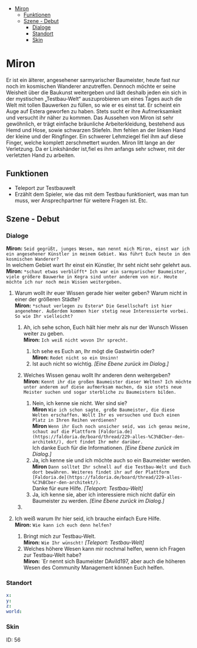 - [Miron](#miron)
  - [Funktionen](#funktionen)
  - [Szene - Debut](#szene---debut)
    - [Dialoge](#dialoge)
    - [Standort](#standort)
    - [Skin](#skin)

# Miron

Er ist ein älterer, angesehener sarmyarischer Baumeister, heute fast nur noch im kosmischen Wanderer anzutreffen. Dennoch möchte er seine Weisheit über die Baukunst weitergeben und lädt deshalb jeden ein sich in der mystischen „Testbau-Welt“ auszuprobieren um eines Tages auch die Welt mit tollen Bauwerken zu füllen, so wie er es einst tat. Er scheint ein Auge auf Estera geworfen zu haben. Stets sucht er ihre Aufmerksamkeit und versucht ihr näher zu kommen. 
Das Aussehen von Miron ist sehr gewöhnlich, er trägt einfache bräunliche Arbeiterkleidung, bestehend aus Hemd und Hose, sowie schwarzen Stiefeln. Ihm fehlen an der linken Hand der kleine und der Ringfinger. Ein schwerer Lehmziegel fiel ihm auf diese Finger, welche komplett zerschmettert wurden. Miron litt lange an der Verletzung. Da er Linkshänder ist,fiel es ihm anfangs sehr schwer, mit der verletzten Hand zu arbeiten. 

## Funktionen

* Teleport zur Testbauwelt
* Erzählt dem Spieler, wie das mit dem Testbau funktioniert, was man tun muss, wer Ansprechpartner für weitere Fragen ist. Etc.

## Szene - Debut

### Dialoge

**Miron:** `Seid gegrüßt, junges Wesen, man nennt mich Miron, einst war ich ein angesehener Künstler in meinem Gebiet. Was führt Euch heute in den kosmischen Wanderer?`  
In welchem Gebiet wart Ihr einst ein Künstler, Ihr seht nicht sehr gelehrt aus.  
**Miron:** `*schaut etwas verblüfft* Ich war ein sarmyarischer Baumeister, viele größere Bauwerke in Kegra sind unter anderem von mir. Heute möchte ich nur noch mein Wissen weitergeben.`  
1. Warum wollt ihr euer Wissen gerade hier weiter geben? Warum nicht in einer der größeren Städte?  
   **Miron:** `*schaut verlegen zu Estera* Die Gesellschaft ist hier angenehmer. Außerdem kommen hier stetig neue Interessierte vorbei. So wie Ihr vielleicht?`

    1. Ah, ich sehe schon, Euch hält hier mehr als nur der Wunsch Wissen weiter zu geben.  
    **Miron:** `Ich weiß nicht wovon Ihr sprecht.`  
          1. Ich sehe es Euch an, Ihr mögt die Gastwirtin oder?  
          **Miron:** `Redet nicht so ein Unsinn!`  
          2. Ist auch nicht so wichtig. *[Eine Ebene zurück im Dialog.]*
          
    2. Welches Wissen genau wollt Ihr anderen denn weitergeben?  
      **Miron:** `Kennt ihr die großen Baumeister dieser Welten? Ich möchte unter anderem auf diese aufmerksam machen, da sie stets neue Meister suchen und sogar sterbliche zu Baumeistern bilden.`
        1. Nein, ich kenne sie nicht. Wer sind sie?   
            **Miron** `Wie ich schon sagte, große Baumeister, die diese Welten erschaffen. Wollt Ihr es versuchen und Euch einen Platz in Ihren Reihen verdienen?`   
            **Miron** `Wenn ihr Euch noch unsicher seid, was ich genau meine, schaut auf die Plattform [Faldoria.de](https://faldoria.de/board/thread/229-alles-%C3%BCber-den-architekt/), dort findet Ihr mehr darüber.`   
            Ich danke Euch für die Informationen. *[Eine Ebene zurück im Dialog.]*
        2. Ja, ich kenne sie und ich möchte auch so ein Baumeister werden.   
            **Miron** `Dann solltet Ihr schnell auf die Testbau-Welt und Euch dort bewähren. Weiteres findet ihr auf der Plattform [Faldoria.de](https://faldoria.de/board/thread/229-alles-%C3%BCber-den-architekt/).`   
            Danke für eure Hilfe. *[Teleport: Testbau-Welt]*
        3. Ja, ich kenne sie, aber ich interessiere mich nicht dafür ein Baumeister zu werden. *[Eine Ebene zurück im Dialog.]*
    3. 



2. Ich weiß warum Ihr hier seid, ich brauche einfach Eure Hilfe.  
   **Miron:** `Wie kann ich euch denn helfen?` 
   1. Bringt mich zur Testbau-Welt.  
    **Miron:** `Wie Ihr wünscht!` *[Teleport: Testbau-Welt]*
   2. Welches höhere Wesen kann mir nochmal helfen, wenn ich Fragen zur Testbau-Welt habe?  
    **Miron:** `Er nennt sich Baumeister DAviId197, aber auch die höheren Wesen des Community Management können Euch helfen.  
    
### Standort
```yml
x: 
y: 
z: 
world: 
```

### Skin
ID: 56